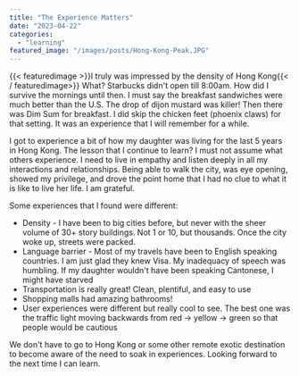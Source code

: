```yaml
---
title: "The Experience Matters"
date: "2023-04-22"
categories: 
  - "learning"
featured_image: "/images/posts/Hong-Kong-Peak.JPG"
---
```


{{< featuredimage >}}I truly was impressed by the density of Hong Kong{{< / featuredimage>}}
What? Starbucks didn't open till 8:00am.  How did I survive the mornings until then.  I must say the breakfast sandwiches were much better than the U.S.  The drop of dijon mustard was killer!  Then there was Dim Sum for breakfast.  I did skip the chicken feet (phoenix claws) for that setting.  It was an experience that I will remember for a while. 
<!--more-->
I got to experience a bit of how my daughter was living for the last 5 years in Hong Kong.  The lesson that I continue to learn?  I must not assume what others experience.  I need to live in empathy and listen deeply in all my interactions and relationships.  Being able to walk the city, was eye opening, showed my privilege, and drove the point home that I had no clue to what it is like to live her life.  I am grateful.

Some experiences that I found were different:
* Density - I have been to big cities before, but never with the sheer volume of 30+ story buildings.  Not 1 or 10, but thousands. Once the city woke up, streets were packed.
* Language barrier - Most of my travels have been to English speaking countries.  I am just glad they knew Visa.  My inadequacy of speech was humbling.  If my daughter wouldn't have been speaking Cantonese, I might have starved
* Transportation is really great! Clean, plentiful, and easy to use
* Shopping malls had amazing bathrooms!
* User experiences were different but really cool to see.  The best one was the traffic light moving backwards from red -> yellow -> green so that people would be cautious

We don't have to go to Hong Kong or some other remote exotic destination to become aware of the need to soak in experiences. Looking forward to the next time I can learn.